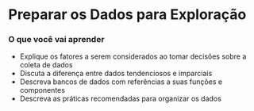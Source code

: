 # Preparar os Dados para Exploração

### O que você vai aprender
- Explique os fatores a serem considerados ao tomar decisões sobre a coleta de dados
- Discuta a diferença entre dados tendenciosos e imparciais
- Descreva bancos de dados com referências a suas funções e componentes
- Descreva as práticas recomendadas para organizar os dados
